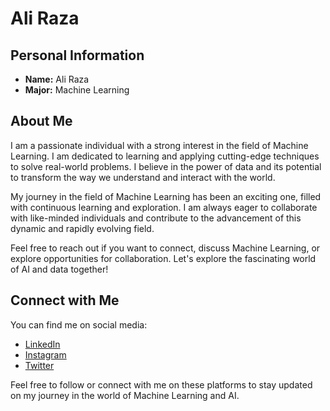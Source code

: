# Ali Raza

## Personal Information

- **Name:** Ali Raza
- **Major:** Machine Learning

## About Me

I am a passionate individual with a strong interest in the field of Machine Learning. I am dedicated to learning and applying cutting-edge techniques to solve real-world problems. I believe in the power of data and its potential to transform the way we understand and interact with the world.

My journey in the field of Machine Learning has been an exciting one, filled with continuous learning and exploration. I am always eager to collaborate with like-minded individuals and contribute to the advancement of this dynamic and rapidly evolving field.

Feel free to reach out if you want to connect, discuss Machine Learning, or explore opportunities for collaboration. Let's explore the fascinating world of AI and data together!

## Connect with Me

You can find me on social media:


- [LinkedIn](https://www.linkedin.com/in/ali-raza05)
- [Instagram](https://www.instagram.com/aalleyy.xd/)
- [Twitter](https://twitter.com/aalleyy5)

Feel free to follow or connect with me on these platforms to stay updated on my journey in the world of Machine Learning and AI.

